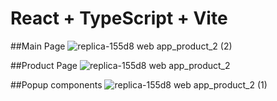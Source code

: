 # React + TypeScript + Vite

##Main Page
![replica-155d8 web app_product_2 (2)](https://github.com/user-attachments/assets/f1b818bf-c1c6-4cc9-961a-8ee8735e5915)

##Product Page
![replica-155d8 web app_product_2](https://github.com/user-attachments/assets/e0593985-6703-44cb-b72c-2770ef0cb2ac)

##Popup components
![replica-155d8 web app_product_2 (1)](https://github.com/user-attachments/assets/bb14380c-6914-4755-8d74-9e01a680cc33)
